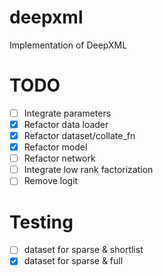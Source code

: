 # deepxml
Implementation of DeepXML

# TODO

- [ ] Integrate parameters
- [x] Refactor data loader
- [x] Refactor dataset/collate_fn
- [x] Refactor model
- [ ] Refactor network
- [ ] Integrate low rank factorization
- [ ] Remove logit

# Testing

- [ ] dataset for sparse & shortlist
- [x] dataset for sparse & full